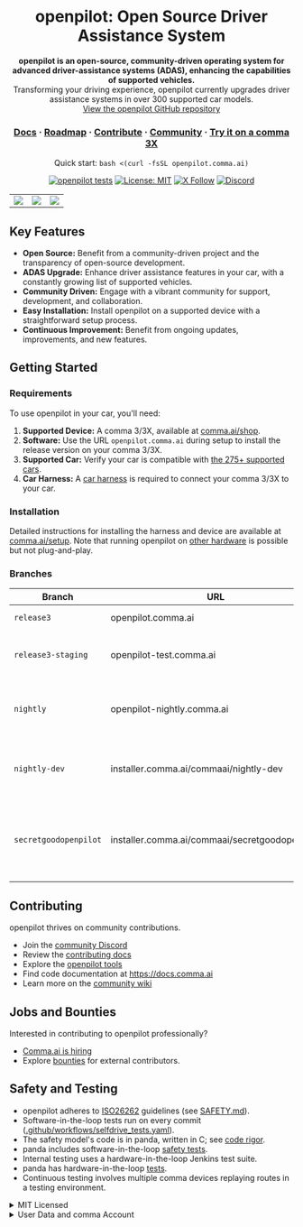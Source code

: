 <div align="center" style="text-align: center;">

<h1>openpilot: Open Source Driver Assistance System</h1>

<p>
  <b>openpilot is an open-source, community-driven operating system for advanced driver-assistance systems (ADAS), enhancing the capabilities of supported vehicles.</b>
  <br>
  Transforming your driving experience, openpilot currently upgrades driver assistance systems in over 300 supported car models.
  <br>
  <a href="https://github.com/commaai/openpilot">View the openpilot GitHub repository</a>
</p>

<h3>
  <a href="https://docs.comma.ai">Docs</a>
  <span> · </span>
  <a href="https://docs.comma.ai/contributing/roadmap/">Roadmap</a>
  <span> · </span>
  <a href="https://github.com/commaai/openpilot/blob/master/docs/CONTRIBUTING.md">Contribute</a>
  <span> · </span>
  <a href="https://discord.comma.ai">Community</a>
  <span> · </span>
  <a href="https://comma.ai/shop">Try it on a comma 3X</a>
</h3>

Quick start: `bash <(curl -fsSL openpilot.comma.ai)`

[![openpilot tests](https://github.com/commaai/openpilot/actions/workflows/selfdrive_tests.yaml/badge.svg)](https://github.com/commaai/openpilot/actions/workflows/selfdrive_tests.yaml)
[![License: MIT](https://img.shields.io/badge/License-MIT-yellow.svg)](LICENSE)
[![X Follow](https://img.shields.io/twitter/follow/comma_ai)](https://x.com/comma_ai)
[![Discord](https://img.shields.io/discord/469524606043160576)](https://discord.comma.ai)

</div>

<table>
  <tr>
    <td><a href="https://youtu.be/NmBfgOanCyk" title="Video By Greer Viau"><img src="https://github.com/commaai/openpilot/assets/8762862/2f7112ae-f748-4f39-b617-fabd689c3772"></a></td>
    <td><a href="https://youtu.be/VHKyqZ7t8Gw" title="Video By Logan LeGrand"><img src="https://github.com/commaai/openpilot/assets/8762862/92351544-2833-40d7-9e0b-7ef7ae37ec4c"></a></td>
    <td><a href="https://youtu.be/SUIZYzxtMQs" title="A drive to Taco Bell"><img src="https://github.com/commaai/openpilot/assets/8762862/05ceefc5-2628-439c-a9b2-89ce97dc6f63"></a></td>
  </tr>
</table>

## Key Features

*   **Open Source:** Benefit from a community-driven project and the transparency of open-source development.
*   **ADAS Upgrade:** Enhance driver assistance features in your car, with a constantly growing list of supported vehicles.
*   **Community Driven:** Engage with a vibrant community for support, development, and collaboration.
*   **Easy Installation:** Install openpilot on a supported device with a straightforward setup process.
*   **Continuous Improvement:** Benefit from ongoing updates, improvements, and new features.

## Getting Started

### Requirements

To use openpilot in your car, you'll need:

1.  **Supported Device:** A comma 3/3X, available at [comma.ai/shop](https://comma.ai/shop/comma-3x).
2.  **Software:** Use the URL `openpilot.comma.ai` during setup to install the release version on your comma 3/3X.
3.  **Supported Car:** Verify your car is compatible with [the 275+ supported cars](docs/CARS.md).
4.  **Car Harness:** A [car harness](https://comma.ai/shop/car-harness) is required to connect your comma 3/3X to your car.

### Installation

Detailed instructions for installing the harness and device are available at [comma.ai/setup](https://comma.ai/setup). Note that running openpilot on [other hardware](https://blog.comma.ai/self-driving-car-for-free/) is possible but not plug-and-play.

### Branches

| Branch            | URL                                    | Description                                                                        |
| ----------------- | ---------------------------------------- | ----------------------------------------------------------------------------------- |
| `release3`        | openpilot.comma.ai                      | The release branch.                                                              |
| `release3-staging` | openpilot-test.comma.ai                | Staging branch for pre-release testing.                                             |
| `nightly`         | openpilot-nightly.comma.ai             | Bleeding edge development branch; may be unstable.                                  |
| `nightly-dev`     | installer.comma.ai/commaai/nightly-dev | Includes experimental development features for some cars.                           |
| `secretgoodopenpilot` | installer.comma.ai/commaai/secretgoodopenpilot | Preview branch with new driving models, merged earlier than master. |

## Contributing

openpilot thrives on community contributions.

*   Join the [community Discord](https://discord.comma.ai)
*   Review the [contributing docs](docs/CONTRIBUTING.md)
*   Explore the [openpilot tools](tools/)
*   Find code documentation at https://docs.comma.ai
*   Learn more on the [community wiki](https://github.com/commaai/openpilot/wiki)

## Jobs and Bounties

Interested in contributing to openpilot professionally?

*   [Comma.ai is hiring](https://comma.ai/jobs#open-positions)
*   Explore [bounties](https://comma.ai/bounties) for external contributors.

## Safety and Testing

*   openpilot adheres to [ISO26262](https://en.wikipedia.org/wiki/ISO_26262) guidelines (see [SAFETY.md](docs/SAFETY.md)).
*   Software-in-the-loop tests run on every commit ([.github/workflows/selfdrive_tests.yaml](.github/workflows/selfdrive_tests.yaml)).
*   The safety model's code is in panda, written in C; see [code rigor](https://github.com/commaai/panda#code-rigor).
*   panda includes software-in-the-loop [safety tests](https://github.com/commaai/panda/tree/master/tests/safety).
*   Internal testing uses a hardware-in-the-loop Jenkins test suite.
*   panda has hardware-in-the-loop [tests](https://github.com/commaai/panda/blob/master/Jenkinsfile).
*   Continuous testing involves multiple comma devices replaying routes in a testing environment.

<details>
<summary>MIT Licensed</summary>

openpilot is released under the MIT license. Some parts of the software are released under other licenses as specified.

Any user of this software shall indemnify and hold harmless Comma.ai, Inc. and its directors, officers, employees, agents, stockholders, affiliates, subcontractors and customers from and against all allegations, claims, actions, suits, demands, damages, liabilities, obligations, losses, settlements, judgments, costs and expenses (including without limitation attorneys’ fees and costs) which arise out of, relate to or result from any use of this software by user.

**THIS IS ALPHA QUALITY SOFTWARE FOR RESEARCH PURPOSES ONLY. THIS IS NOT A PRODUCT.
YOU ARE RESPONSIBLE FOR COMPLYING WITH LOCAL LAWS AND REGULATIONS.
NO WARRANTY EXPRESSED OR IMPLIED.**
</details>

<details>
<summary>User Data and comma Account</summary>

By default, openpilot uploads the driving data to our servers. You can also access your data through [comma connect](https://connect.comma.ai/). We use your data to train better models and improve openpilot for everyone.

openpilot is open source software: the user is free to disable data collection if they wish to do so.

openpilot logs the road-facing cameras, CAN, GPS, IMU, magnetometer, thermal sensors, crashes, and operating system logs.
The driver-facing camera and microphone are only logged if you explicitly opt-in in settings.

By using openpilot, you agree to [our Privacy Policy](https://comma.ai/privacy). You understand that use of this software or its related services will generate certain types of user data, which may be logged and stored at the sole discretion of comma. By accepting this agreement, you grant an irrevocable, perpetual, worldwide right to comma for the use of this data.
</details>
